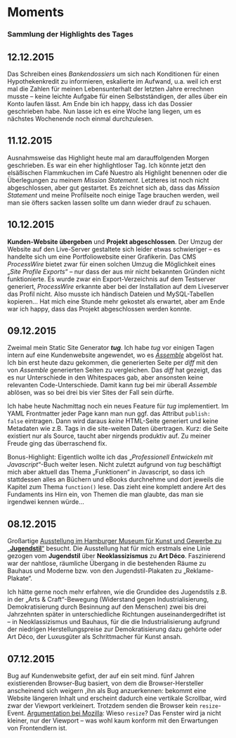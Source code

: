 # Moments

### Sammlung der Highlights des Tages


12.12.2015
---
Das Schreiben eines _Bankendossiers_ um sich nach Konditionen für einen Hypothekenkredit zu informieren, eskalierte im Aufwand, u.a. weil ich erst mal die Zahlen für meinen Lebensunterhalt der letzten Jahre errechnen musste – keine leichte Aufgabe für einen Selbstständigen, der alles über ein Konto laufen lässt. Am Ende bin ich happy, dass ich das Dossier geschrieben habe. Nun lasse ich es eine Woche lang liegen, um es nächstes Wochenende noch einmal durchzulesen.


11.12.2015
---
Ausnahmsweise das Highlight heute mal am darauffolgenden Morgen geschrieben. Es war ein eher highlightloser Tag. Ich könnte jetzt den elsäßischen Flammkuchen im Café Nuestro als Highlight benennen oder die Überlegungen zu meinem _Mission Statement_. Letzteres ist noch nicht abgeschlossen, aber gut gestartet. Es zeichnet sich ab, dass das _Mission Statement_ und meine Profilseite noch einige Tage brauchen werden, weil man sie öfters sacken lassen sollte um dann wieder drauf zu schauen.

10.12.2015
---
__Kunden-Website übergeben__ und __Projekt abgeschlossen__. Der Umzug der Website auf den Live-Server gestaltete sich leider etwas schwieriger – es handelte sich um eine Portfoliowebsite einer Grafikerin. Das CMS _ProcessWire_ bietet zwar für einen solchen Umzug die Möglichkeit eines „_Site Profile Exports_“ – nur dass der aus mir nicht bekannten Gründen nicht funktionierte. Es wurde zwar ein Export-Verzeichnis auf dem Testserver generiert, _ProcessWire_ erkannte aber bei der Installation auf dem Liveserver das Profil nicht. Also musste ich händisch Dateien und MySQL-Tabellen kopieren… Hat mich eine Stunde mehr gekostet als erwartet, aber am Ende war ich happy, dass das Projekt abgeschlossen werden konnte.


09.12.2015
---
Zweimal mein Static Site Generator ___tug___. Ich habe _tug_ vor einigen Tagen intern auf eine Kundenwebsite angewendet, wo es [_Assemble_](http://assemble.io) abgelöst hat. Ich bin erst heute dazu gekommen, die generierten Seite per _diff_ mit den von _Assemble_ generierten Seiten zu vergleichen. Das _diff_ hat gezeigt, das es nur Unterschiede in den Whitespaces gab, aber ansonsten keine relevanten Code-Unterschiede. Damit kann _tug_ bei mir überall _Assemble_ ablösen, was so bei drei bis vier Sites der Fall sein dürfte.

Ich habe heute Nachmittag noch ein neues Feature für _tug_ implementiert. Im YAML Frontmatter jeder Page kann man nun ggf. das Attribut `publish: false` eintragen. Dann wird daraus _keine_ HTML-Seite generiert und keine Metadaten wie z.B. Tags in die site-weiten Daten übertragen. Kurz: die Seite existiert nur als Source, taucht aber nirgends produktiv auf. Zu meiner Freude ging das überraschend fix.

Bonus-Highlight: Eigentlich wollte ich das „_Professionell Entwickeln mit Javascript_“-Buch weiter lesen. Nicht zuletzt aufgrund von _tug_ beschäftigt mich aber aktuell das Thema „Funktionen“ in Javascript, so dass ich stattdessen alles an Büchern und eBooks durchnehme und dort jeweils die Kapitel zum Thema `function()` lese. Das zieht eine komplett andere Art des Fundaments ins Hirn ein, von Themen die man glaubte, das man sie irgendwei kennen würde…


08.12.2015
---
Großartige [Ausstellung im Hamburger Museum für Kunst und Gewerbe zu „__Jugendstil__“](http://www.mkg-hamburg.de/de/ausstellungen/aktuell/jugendstil-die-grosse-utopie.html) besucht. Die Ausstellung hat für mich erstmals eine Linie gezogen vom __Jugendstil__ über __Neoklassizismus__ zu __Art Déco__. Faszinierend war der nahtlose, räumliche Übergang in die bestehenden Räume zu Bauhaus und Moderne bzw. von den Jugendstil-Plakaten zu „Reklame-Plakate“. 

Ich hätte gerne noch mehr erfahren, wie die Grundidee des Jugendstils z.B. in der „Arts & Craft“-Bewegung (Widerstand gegen Industrialisierung, Demokratisierung durch Besinnung auf den Menschen) zwei bis drei Jahrzehnten später in unterschiedliche Richtungen auseinandergedriftet ist – in Neoklassizismus und Bauhaus, für die die Industrialisierung aufgrund der niedrigen Herstellungspreise zur Demokratisierung dazu gehörte oder Art Déco, der Luxusgüter als Schrittmacher für Kunst ansah.

07.12.2015
---
Bug auf Kundenwebsite gefixt, der auf ein seit mind. fünf Jahren existierenden Browser-Bug basiert, von dem die Browser-Hersteller anscheinend sich weigern ,ihn als Bug anzuerkennen: bekommt eine Website längeren Inhalt und erscheint dadurch eine vertikale Scrollbar, wird zwar der Viewport verkleinert. Trotzdem senden die Browser kein `resize`-Event. [Argumentation bei Mozilla](https://bugzilla.mozilla.org/show_bug.cgi?id=592221): Wieso `resize`? Das Fenster wird ja nicht kleiner, nur der Viewport – was wohl kaum konform mit den Erwartungen von Frontendlern ist.
